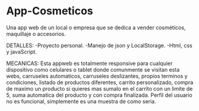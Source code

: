 # App-Cosmeticos
Una app web de un local o empresa que se dedica a vender cosméticos, maquillaje o accesorios.

DETALLES:
-Proyecto personal.
-Manejo de json y LocalStorage.
-Html, css y javaScript.

MECANICAS:
Esta appweb es totalmente responsive para cualquier dispositivo como celulares o tablet donde comunmente se visitan esta webs, carruseles automaticos, carruseles deslizantes, propios terminos y condiciones, listado de productos diferentes, carrito personalizado, compra de maximo un producto si quieres mas sumalo en el carrito con un limite de 5, suma automatica del producto y con compra finalizada. Perfil del usuario no es funcional, simplemente es una muestra de como seria.
